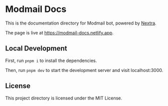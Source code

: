 # Modmail Docs

This is the documentation directory for Modmail bot, powered by [Nextra](https://nextra.site).

The page is live at https://modmail-docs.netlify.app.

## Local Development

First, run `pnpm i` to install the dependencies.

Then, run `pnpm dev` to start the development server and visit localhost:3000.

## License

This project directory is licensed under the MIT License.
